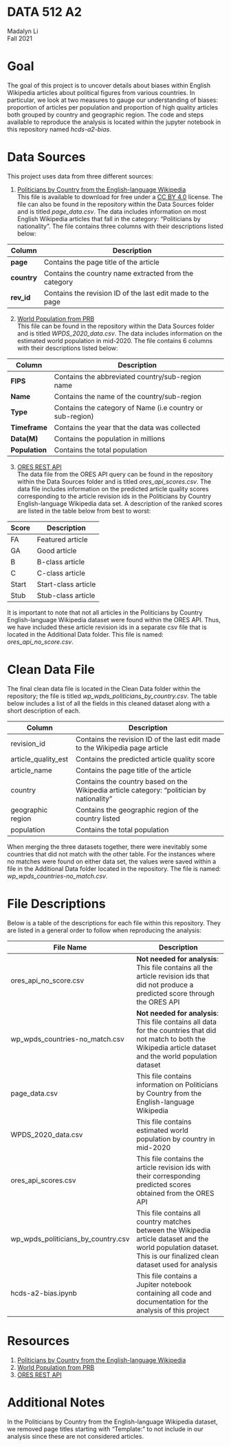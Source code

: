 # DATA 512 A2<br>
Madalyn Li<br>
Fall 2021

# Goal
The goal of this project is to uncover details about biases within English Wikipedia articles about political figures from various countries. In particular, we look at two measures to gauge our understanding of biases: proportion of articles per population and proportion of high quality articles both grouped by country and geographic region. 
The code and steps available to reproduce the analysis is located within the jupyter notebook in this repository named *hcds-a2-bias*.

# Data Sources
This project uses data from three different sources:
1. [Politicians by Country from the English-language Wikipedia](https://figshare.com/articles/dataset/Untitled_Item/5513449)<br>
This file is available to download for free under a [CC BY 4.0](https://creativecommons.org/licenses/by/4.0/) license. The file can also be found in the repository within the Data Sources folder and is titled *page_data.csv*. The data includes information on most English Wikipedia articles that fall in the category: “Politicians by nationality”. The file contains three columns with their descriptions listed below:

| Column | Description |
| --- | --- |
| **page** | Contains the page title of the article |
| **country** | Contains the country name extracted from the category |
| **rev_id** | Contains the revision ID of the last edit made to the page |

2. [World Population from PRB](https://www.prb.org/international/indicator/population/table/) <br>
This file can be found in the repository within the Data Sources folder and is titled *WPDS_2020_data.csv*. The data includes information on the estimated world population in mid-2020. The file contains 6 columns with their descriptions listed below:

| Column | Description |
| --- | --- |
| **FIPS** | Contains the abbreviated country/sub-region name |
| **Name** | Contains the name of the country/sub-region |
| **Type** | Contains the category of Name (i.e country or sub-region) |
| **Timeframe** | Contains the year that the data was collected |
| **Data(M)** | Contains the population in millions |
| **Population** | Contains the total population |

3. [ORES REST API](https://ores.wikimedia.org/v3/#!/scoring/get_v3_scores_context_revid_model)<br>
The data file from the ORES API query can be found in the repository within the Data Sources folder and is titled *ores_api_scores.csv*. The data file includes information on the predicted article quality scores corresponding to the article revision ids in the Politicians by Country English-language Wikipedia data set. A description of the ranked scores are listed in the table below from best to worst:

| Score | Description |
| --- | --- |
| FA | Featured article |
| GA | Good article |
| B | B-class article |
| C | C-class article |
| Start | Start-class article |
| Stub | Stub-class article |

It is important to note that not all articles in the Politicians by Country English-language Wikipedia dataset were found within the ORES API. Thus, we have included these article revision ids in a separate csv file that is located in the Additional Data folder. This file is named: *ores_api_no_score.csv*. 

# Clean Data File

The final clean data file is located in the Clean Data folder within the repository; the file is titled *wp_wpds_politicians_by_country.csv*. The table below includes a list of all the fields in this cleaned dataset along with a short description of each. 

| Column | Description |
| --- | --- |
| revision_id | Contains the revision ID of the last edit made to the Wikipedia page article |
| article_quality_est | Contains the predicted article quality score |
| article_name | Contains the page title of the article |
| country | Contains the country based on the Wikipedia article category: “politician by nationality” |
| geographic region | Contains the geographic region of the country listed |
| population | Contains the total population |

When merging the three datasets together, there were inevitably some countries that did not match with the other table. For the instances where no matches were found on either data set, the values were saved within a file in the Additional Data folder located in the repository. The file is named: *wp_wpds_countries-no_match.csv*.

# File Descriptions

Below is a table of the descriptions for each file within this repository. They are listed in a general order to follow when reproducing the analysis:

| File Name | Description |
| --- | --- |
|ores_api_no_score.csv | **Not needed for analysis**: This file contains all the article revision ids that did not produce a predicted score through the ORES API |
|wp_wpds_countries-no_match.csv | **Not needed for analysis**: This file contains all data for the countries that did not match to both the Wikipedia article dataset and the world population dataset |
|page_data.csv | This file contains information on Politicians by Country from the English-language Wikipedia |
|WPDS_2020_data.csv | This file contains estimated world population  by country in mid-2020 |
|ores_api_scores.csv | This file contains the article revision ids with their corresponding predicted scores obtained from the ORES API |
|wp_wpds_politicians_by_country.csv | This file contains all country matches between the Wikipedia article dataset and the world population dataset. This is our finalized clean dataset used for analysis |
|hcds-a2-bias.ipynb | This file contains a Jupiter notebook containing all code and documentation for the analysis of this project |

# Resources
1. [Politicians by Country from the English-language Wikipedia](https://figshare.com/articles/dataset/Untitled_Item/5513449)
2. [World Population from PRB](https://www.prb.org/international/indicator/population/table/)
3. [ORES REST API](https://ores.wikimedia.org/v3/#!/scoring/get_v3_scores_context_revid_model)

# Additional Notes

In the Politicians by Country from the English-language Wikipedia dataset, we removed page titles starting with “Template:” to not include in our analysis since these are not considered articles. 



